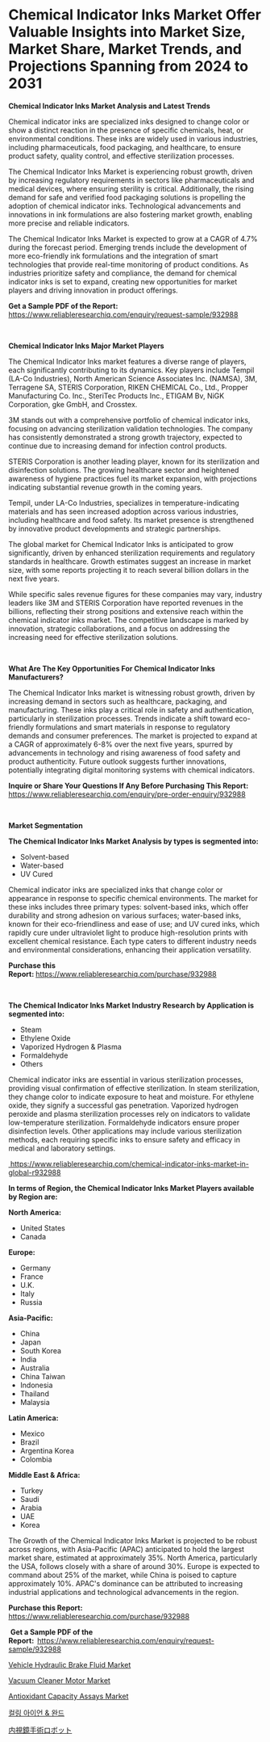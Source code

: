 <p><h1>Chemical Indicator Inks Market Offer Valuable Insights into Market Size, Market Share, Market Trends, and Projections Spanning from 2024 to 2031</h1></p><p><strong>Chemical Indicator Inks Market Analysis and Latest Trends</strong></p>
<p><p>Chemical indicator inks are specialized inks designed to change color or show a distinct reaction in the presence of specific chemicals, heat, or environmental conditions. These inks are widely used in various industries, including pharmaceuticals, food packaging, and healthcare, to ensure product safety, quality control, and effective sterilization processes.</p><p>The Chemical Indicator Inks Market is experiencing robust growth, driven by increasing regulatory requirements in sectors like pharmaceuticals and medical devices, where ensuring sterility is critical. Additionally, the rising demand for safe and verified food packaging solutions is propelling the adoption of chemical indicator inks. Technological advancements and innovations in ink formulations are also fostering market growth, enabling more precise and reliable indicators.</p><p>The Chemical Indicator Inks Market is expected to grow at a CAGR of 4.7% during the forecast period. Emerging trends include the development of more eco-friendly ink formulations and the integration of smart technologies that provide real-time monitoring of product conditions. As industries prioritize safety and compliance, the demand for chemical indicator inks is set to expand, creating new opportunities for market players and driving innovation in product offerings.</p></p>
<p><strong>Get a Sample PDF of the Report:&nbsp;</strong> <a href="https://www.reliableresearchiq.com/enquiry/request-sample/932988">https://www.reliableresearchiq.com/enquiry/request-sample/932988</a></p>
<p>&nbsp;</p>
<p><strong>Chemical Indicator Inks Major Market Players</strong></p>
<p><p>The Chemical Indicator Inks market features a diverse range of players, each significantly contributing to its dynamics. Key players include Tempil (LA-Co Industries), North American Science Associates Inc. (NAMSA), 3M, Terragene SA, STERIS Corporation, RIKEN CHEMICAL Co., Ltd., Propper Manufacturing Co. Inc., SteriTec Products Inc., ETIGAM Bv, NiGK Corporation, gke GmbH, and Crosstex.</p><p>3M stands out with a comprehensive portfolio of chemical indicator inks, focusing on advancing sterilization validation technologies. The company has consistently demonstrated a strong growth trajectory, expected to continue due to increasing demand for infection control products.</p><p>STERIS Corporation is another leading player, known for its sterilization and disinfection solutions. The growing healthcare sector and heightened awareness of hygiene practices fuel its market expansion, with projections indicating substantial revenue growth in the coming years.</p><p>Tempil, under LA-Co Industries, specializes in temperature-indicating materials and has seen increased adoption across various industries, including healthcare and food safety. Its market presence is strengthened by innovative product developments and strategic partnerships.</p><p>The global market for Chemical Indicator Inks is anticipated to grow significantly, driven by enhanced sterilization requirements and regulatory standards in healthcare. Growth estimates suggest an increase in market size, with some reports projecting it to reach several billion dollars in the next five years.</p><p>While specific sales revenue figures for these companies may vary, industry leaders like 3M and STERIS Corporation have reported revenues in the billions, reflecting their strong positions and extensive reach within the chemical indicator inks market. The competitive landscape is marked by innovation, strategic collaborations, and a focus on addressing the increasing need for effective sterilization solutions.</p></p>
<p>&nbsp;</p>
<p><strong>What Are The Key Opportunities For Chemical Indicator Inks Manufacturers?</strong></p>
<p><p>The Chemical Indicator Inks market is witnessing robust growth, driven by increasing demand in sectors such as healthcare, packaging, and manufacturing. These inks play a critical role in safety and authentication, particularly in sterilization processes. Trends indicate a shift toward eco-friendly formulations and smart materials in response to regulatory demands and consumer preferences. The market is projected to expand at a CAGR of approximately 6-8% over the next five years, spurred by advancements in technology and rising awareness of food safety and product authenticity. Future outlook suggests further innovations, potentially integrating digital monitoring systems with chemical indicators.</p></p>
<p><strong>Inquire or Share Your Questions If Any Before Purchasing This Report:</strong> <a href="https://www.reliableresearchiq.com/enquiry/pre-order-enquiry/932988">https://www.reliableresearchiq.com/enquiry/pre-order-enquiry/932988</a></p>
<p>&nbsp;</p>
<p><strong>Market Segmentation</strong></p>
<p><strong>The Chemical Indicator Inks Market Analysis by types is segmented into:</strong></p>
<p><ul><li>Solvent-based</li><li>Water-based</li><li>UV Cured</li></ul></p>
<p><p>Chemical indicator inks are specialized inks that change color or appearance in response to specific chemical environments. The market for these inks includes three primary types: solvent-based inks, which offer durability and strong adhesion on various surfaces; water-based inks, known for their eco-friendliness and ease of use; and UV cured inks, which rapidly cure under ultraviolet light to produce high-resolution prints with excellent chemical resistance. Each type caters to different industry needs and environmental considerations, enhancing their application versatility.</p></p>
<p><strong>Purchase this Report:&nbsp;</strong><a href="https://www.reliableresearchiq.com/purchase/932988">https://www.reliableresearchiq.com/purchase/932988</a></p>
<p>&nbsp;</p>
<p><strong>The Chemical Indicator Inks Market Industry Research by Application is segmented into:</strong></p>
<p><ul><li>Steam</li><li>Ethylene Oxide</li><li>Vaporized Hydrogen & Plasma</li><li>Formaldehyde</li><li>Others</li></ul></p>
<p><p>Chemical indicator inks are essential in various sterilization processes, providing visual confirmation of effective sterilization. In steam sterilization, they change color to indicate exposure to heat and moisture. For ethylene oxide, they signify a successful gas penetration. Vaporized hydrogen peroxide and plasma sterilization processes rely on indicators to validate low-temperature sterilization. Formaldehyde indicators ensure proper disinfection levels. Other applications may include various sterilization methods, each requiring specific inks to ensure safety and efficacy in medical and laboratory settings.</p></p>
<p><a href="https://www.reliableresearchiq.com/chemical-indicator-inks-market-in-global-r932988">&nbsp;https://www.reliableresearchiq.com/chemical-indicator-inks-market-in-global-r932988</a></p>
<p><strong>In terms of Region, the Chemical Indicator Inks Market Players available by Region are:</strong></p>
<p>
    <p> <strong> North America: </strong>
        <ul>
            <li>United States</li>
            <li>Canada</li>
        </ul>
        </p> 
    <p> <strong> Europe: </strong>
        <ul>
            <li>Germany</li>
            <li>France</li>
            <li>U.K.</li>
            <li>Italy</li>
            <li>Russia</li>
        </ul>
        </p> 
    <p> <strong> Asia-Pacific: </strong>
        <ul>
            <li>China</li>
            <li>Japan</li>
            <li>South Korea</li>
            <li>India</li>
            <li>Australia</li>
            <li>China Taiwan</li>
            <li>Indonesia</li>
            <li>Thailand</li>
            <li>Malaysia</li>
        </ul>
        </p> 
    <p> <strong> Latin America: </strong>
        <ul>
            <li>Mexico</li>
            <li>Brazil</li>
            <li>Argentina Korea</li>
            <li>Colombia</li>
        </ul>
        </p> 
    <p> <strong> Middle East & Africa: </strong>
        <ul>
            <li>Turkey</li>
            <li>Saudi</li>
            <li>Arabia</li>
            <li>UAE</li>
            <li>Korea</li>
        </ul>
    </p>
    </p>
<p><p>The Growth of the Chemical Indicator Inks Market is projected to be robust across regions, with Asia-Pacific (APAC) anticipated to hold the largest market share, estimated at approximately 35%. North America, particularly the USA, follows closely with a share of around 30%. Europe is expected to command about 25% of the market, while China is poised to capture approximately 10%. APAC's dominance can be attributed to increasing industrial applications and technological advancements in the region.</p></p>
<p><strong>Purchase this Report: </strong><a href="https://www.reliableresearchiq.com/purchase/932988">https://www.reliableresearchiq.com/purchase/932988</a></p>
<p>&nbsp;<strong>Get a Sample PDF of the Report:&nbsp;&nbsp;</strong><a href="https://www.reliableresearchiq.com/enquiry/request-sample/932988">https://www.reliableresearchiq.com/enquiry/request-sample/932988</a></p>
<p><strong></strong></p>
<p><p><a href="https://issuu.com/reportprime-2/docs/vehicle-hydraulic-brake-fluid-marke_3fb800cd1803da">Vehicle Hydraulic Brake Fluid Market</a></p><p><a href="https://medium.com/@arteevalith3/the-vacuum-cleaner-motor-market-research-report-provides-an-in-depth-and-up-to-date-analysis-of-f2ce4770a73d">Vacuum Cleaner Motor Market</a></p><p><a href="https://www.linkedin.com/pulse/antioxidant-capacity-assays-market-size-share-trends-analysis-ol2kc?trackingId=0dmaiaX9R821FOqSVXF1AQ%3D%3D">Antioxidant Capacity Assays Market</a></p><p><a href="https://medium.com/@czbtzkwc9/curling-iron-wands-market-%EC%9D%98-%EA%B8%80%EB%A1%9C%EB%B2%8C-%EC%8B%9C%EC%9E%A5-%EA%B0%9C%EC%9A%94%EB%8A%94-%EC%A0%84-%EC%84%B8%EA%B3%84-%EB%B0%8F-%EC%A3%BC%EC%9A%94-%EC%8B%9C%EC%9E%A5%EC%9D%98-%EC%82%B0%EC%97%85%EC%97%90-%EC%98%81%ED%96%A5%EC%9D%84-%EB%AF%B8%EC%B9%98%EB%8A%94-%EC%A3%BC%EC%9A%94-%ED%8A%B8%EB%A0%8C%EB%93%9C%EC%97%90-%EB%8C%80%ED%95%9C-%EB%8F%85%ED%8A%B9%ED%95%9C-%EA%B4%80%EC%A0%90%EC%9D%84-%EC%A0%9C%EA%B3%B5%ED%95%A9%EB%8B%88%EB%8B%A4-62f6aa308373?postPublishedType=initial">컬링 아이언 & 완드</a></p><p><a href="https://medium.com/@ursulastark1948/endoscopic-surgery-robot-market-%E3%81%AF-%E3%82%B3%E3%82%B9%E3%83%88%E7%AE%A1%E7%90%86%E3%81%A8%E5%8A%B9%E7%8E%87%E5%90%91%E4%B8%8A%E3%82%92%E5%84%AA%E5%85%88%E3%81%97%E3%81%BE%E3%81%99-%E3%81%95%E3%82%89%E3%81%AB-%E5%A0%B1%E5%91%8A%E6%9B%B8%E3%81%AF%E5%B8%82%E5%A0%B4%E3%81%AE%E9%9C%80%E8%A6%81%E9%9D%A2%E3%81%A8%E4%BE%9B%E7%B5%A6%E9%9D%A2%E3%81%AE%E4%B8%A1%E6%96%B9%E3%82%92%E3%82%AB%E3%83%90%E3%83%BC%E3%81%97%E3%81%A6%E3%81%84%E3%81%BE%E3%81%99-endoscopic-b3a498f2bfd4?postPublishedType=initial">内視鏡手術ロボット</a></p></p>